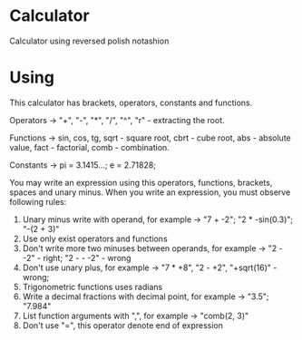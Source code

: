 # Calculator
Calculator using reversed polish notashion

# Using
This calculator has brackets, operators, constants and functions.

Operators -> "+", "-", "*", "/", "^", "r" - extracting the root.

Functions -> sin, cos, tg, sqrt - square root, cbrt - cube root, abs - absolute value, fact - factorial, comb - combination.

Constants -> pi = 3.1415...; e = 2.71828;

You may write an expression using this operators, functions, brackets, spaces and unary minus. When you write an expression, you must observe following rules:
1. Unary minus write with operand, for example -> "7 + -2"; "2 * -sin(0.3)"; "-(2 + 3)"
2. Use only exist operators and functions
3. Don't write more two minuses between operands, for example -> "2 - -2" - right; "2 - - -2" - wrong
4. Don't use unary plus, for example -> "7 * +8", "2 - +2", "+sqrt(16)" - wrong;
5. Trigonometric functions uses radians
6. Write a decimal fractions with decimal point, for example -> "3.5"; "7.984"
7. List function arguments with ",", for example -> "comb(2, 3)"
8. Don't use "=", this operator denote end of expression
